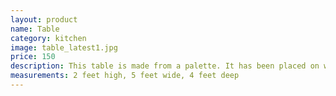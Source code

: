 ```yaml
---
layout: product
name: Table
category: kitchen
image: table_latest1.jpg
price: 150
description: This table is made from a palette. It has been placed on wheels that are lockable. It is covered in a single glass pane.
measurements: 2 feet high, 5 feet wide, 4 feet deep
---
```

